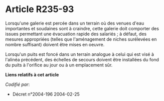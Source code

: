 # Article R235-93

Lorsqu'une galerie est percée dans un terrain où des venues d'eau importantes et soudaines sont à craindre, cette galerie
doit comporter des issues permettant une évacuation rapide des salariés ; à défaut, des mesures appropriées (telles que
l'aménagement de niches surélevées en nombre suffisant) doivent être mises en oeuvre.

Lorsqu'un puits est foncé dans un terrain analogue à celui qui est visé à l'alinéa précédent, des échelles de secours doivent
être installées du fond du puits à l'orifice au jour ou à un emplacement sûr.

**Liens relatifs à cet article**

_Codifié par_:

  - Décret n°2004-196 2004-02-25
